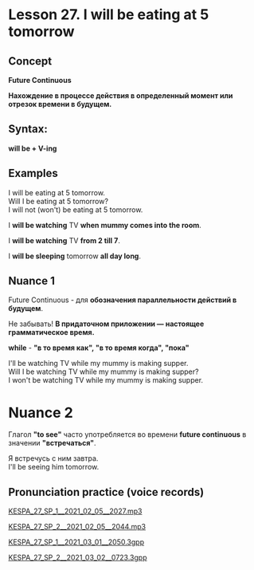 # Lesson 27. I will be eating at 5 tomorrow

## Concept

**Future Continuous**

**Нахождение в процессе действия в определенный момент или отрезок времени в будущем.**  


## Syntax:

**will be + V-ing**  


## Examples

I will be eating at 5 tomorrow.  
Will I be eating at 5 tomorrow?  
I will not (won't) be eating at 5 tomorrow.  

I **will be watching** TV **when mummy comes into the room**.  

I **will be watching** TV **from 2 till 7**.  

I **will be sleeping** tomorrow **all day long**.  



## Nuance 1

Future Continuous - для **обозначения параллельности действий в будущем**.

Не забывать! **В придаточном приложении — настоящее грамматическое время.**  

**while** - **"в то время как", "в то время когда", "пока"**

I'll be watching TV while my mummy is making supper.  
Will I be watching TV while my mummy is making supper?  
I won't be watching TV while my mummy is making supper.  


# Nuance 2

Глагол **"to see"** часто употребляется во времени **future continuous** в значении **"встречаться"**.  

Я встречусь с ним завтра.  
I'll be seeing him tomorrow.  

## Pronunciation practice (voice records)

[KESPA_27_SP_1__2021_02_05__2027.mp3](https://mega.nz/file/Ep8ika5J#FiU_8QMZ3ffPwjp75fD1d6yCsymANfCTpaSbBG7zj-I)  

[KESPA_27_SP_2__2021_02_05__2044.mp3](https://mega.nz/file/x18kDKJQ#1WL1so7QSMz64S2g5Kh4bQi0TWmX9VaO49NoTaqOkyM)  

[KESPA_27_SP_1__2021_03_01__2050.3gpp](https://mega.nz/file/hsN0gBLb#v2y_jW7qojhlOo-bnpps4Fw3iJYOvt6BR6ckGMvqEyQ)

[KESPA_27_SP_2__2021_03_02__0723.3gpp](https://mega.nz/file/Y9cCiTpQ#Wg7ZbeCPQPMANPyyoO-wx6nrxyoWnBb1qoTWKkhxVCk)
